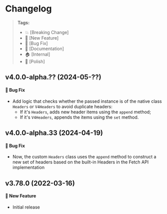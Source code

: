 Changelog
=========

> **Tags:**
> - :boom:       [Breaking Change]
> - :rocket:     [New Feature]
> - :bug:        [Bug Fix]
> - :memo:       [Documentation]
> - :house:      [Internal]
> - :nail_care:  [Polish]

## v4.0.0-alpha.?? (2024-05-??)

#### :bug: Bug Fix

* Add logic that checks whether the passed instance is of the native class `Headers` or `V4Headers`
to avoid duplicate headers:
	- If it's `Headers`, adds new header items using the `append` method;
	- If it's `V4Headers`, appends the items using the `set` method.

## v4.0.0-alpha.33 (2024-04-19)

#### :bug: Bug Fix

* Now, the custom `Headers` class uses the `append` method
  to construct a new set of headers based on the built-in Headers in the Fetch API implementation

## v3.78.0 (2022-03-16)

#### :rocket: New Feature

* Initial release
